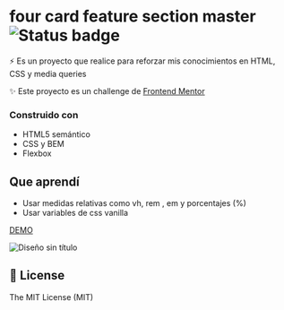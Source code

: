 

# four card feature section master   ![Status badge](https://img.shields.io/badge/status-in%20progress-yellow)

⚡️  Es un proyecto que realice para reforzar mis conocimientos en  HTML, CSS y media queries

✨ Este proyecto es un challenge  de [Frontend Mentor](https://www.frontendmentor.io/challenges/four-card-feature-section-weK1eFYK)

### Construido con 

- HTML5 semántico
- CSS y BEM
- Flexbox


## Que aprendí
- Usar medidas relativas como   vh, rem , em y porcentajes (%)
- Usar variables de css vanilla 

[DEMO](https://four-card-feature-section-master-sigma-six.vercel.app/) 

![Diseño sin título](https://user-images.githubusercontent.com/58489695/124516701-e2d7c300-dda7-11eb-9faa-f88bd4ca231f.png)

## 🧾 License
The MIT License (MIT)



